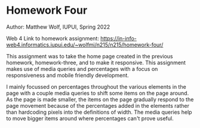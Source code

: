 # Homework Four

Author: Matthew Wolf, IUPUI, Spring 2022

Web 4 Link to homework assignment:
https://in-info-web4.informatics.iupui.edu/~wolfmi/n215/n215/homework-four/ 

This assignment was to take the home page created in the previous homework, homework-three, and to make it responsive. This assignment makes use of media queries and percentages with a focus on responsiveness and mobile friendly development.

I mainly focussed on percentages throughout the various elements in the page with a couple media queries to shift some items on the page around. As the page is made smaller, the items on the page gradually respond to the page movement because of the percentages added in the elements rather than hardcoding pixels into the definitions of width. The media queries help to move bigger items around where percentages can't prove useful.
